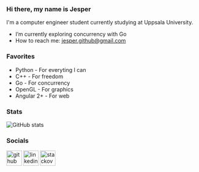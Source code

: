 ### Hi there, my name is Jesper

I'm a computer engineer student currently studying at Uppsala University. 

- I’m currently exploring concurrency with Go
- How to reach me: jesper.github@gmail.com 

### Favorites

* Python      - For everyting I can
* C++         - For freedom
* Go          - For concurrency
* OpenGL      - For graphics
* Angular 2+  - For web

### Stats

![GitHub stats](https://github-readme-stats.vercel.app/api?username=JesperGlas&show_icons=true)  

### Socials

[<img src='https://cdn.jsdelivr.net/npm/simple-icons@3.0.1/icons/github.svg' alt='github' height='40'>](https://github.com/JesperGlas)  [<img src='https://cdn.jsdelivr.net/npm/simple-icons@3.0.1/icons/linkedin.svg' alt='linkedin' height='40'>](https://www.linkedin.com/in/jesper-glas-b51b6b198/)  [<img src='https://cdn.jsdelivr.net/npm/simple-icons@3.0.1/icons/stackoverflow.svg' alt='stackoverflow' height='40'>](https://stackoverflow.com/users/12502042/jesper) 
